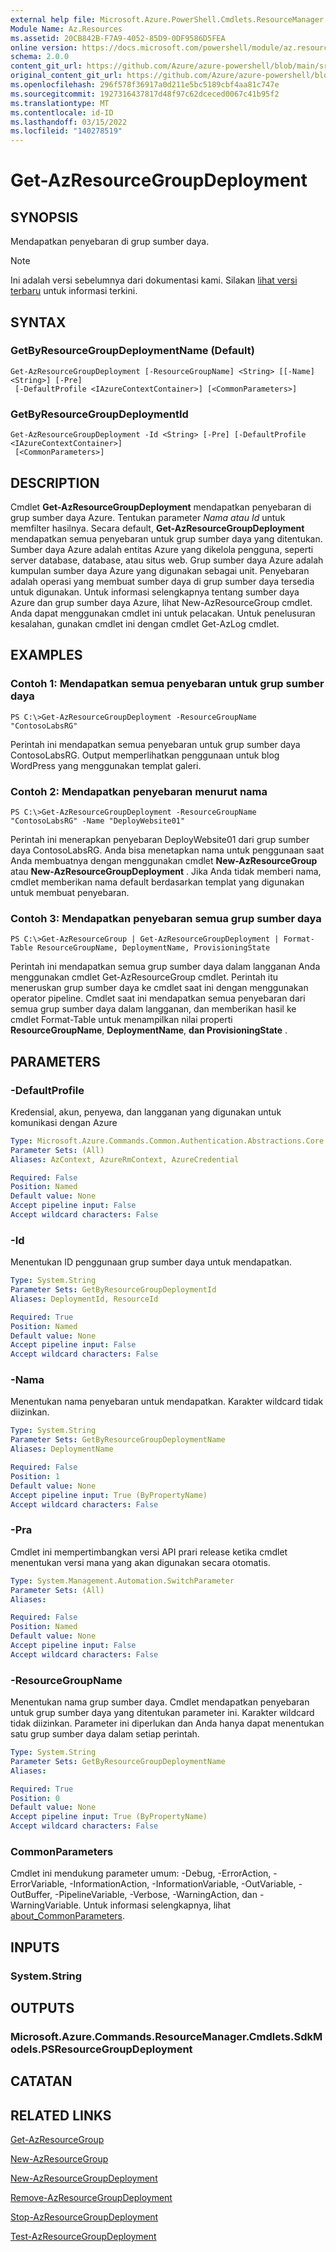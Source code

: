 ```yaml
---
external help file: Microsoft.Azure.PowerShell.Cmdlets.ResourceManager.dll-Help.xml
Module Name: Az.Resources
ms.assetid: 20CB842B-F7A9-4052-85D9-0DF9586D5FEA
online version: https://docs.microsoft.com/powershell/module/az.resources/get-azresourcegroupdeployment
schema: 2.0.0
content_git_url: https://github.com/Azure/azure-powershell/blob/main/src/Resources/Resources/help/Get-AzResourceGroupDeployment.md
original_content_git_url: https://github.com/Azure/azure-powershell/blob/main/src/Resources/Resources/help/Get-AzResourceGroupDeployment.md
ms.openlocfilehash: 296f578f36917a0d211e5bc5189cbf4aa81c747e
ms.sourcegitcommit: 1927316437817d48f97c62dceced0067c41b95f2
ms.translationtype: MT
ms.contentlocale: id-ID
ms.lasthandoff: 03/15/2022
ms.locfileid: "140278519"
---
```

# Get-AzResourceGroupDeployment

## SYNOPSIS
Mendapatkan penyebaran di grup sumber daya.

> [!NOTE]
>Ini adalah versi sebelumnya dari dokumentasi kami. Silakan [lihat versi terbaru](/powershell/module/az.resources/get-azresourcegroupdeployment) untuk informasi terkini.

## SYNTAX

### GetByResourceGroupDeploymentName (Default)
```
Get-AzResourceGroupDeployment [-ResourceGroupName] <String> [[-Name] <String>] [-Pre]
 [-DefaultProfile <IAzureContextContainer>] [<CommonParameters>]
```

### GetByResourceGroupDeploymentId
```
Get-AzResourceGroupDeployment -Id <String> [-Pre] [-DefaultProfile <IAzureContextContainer>]
 [<CommonParameters>]
```

## DESCRIPTION
Cmdlet **Get-AzResourceGroupDeployment** mendapatkan penyebaran di grup sumber daya Azure.
Tentukan parameter *Nama* *atau Id* untuk memfilter hasilnya.
Secara default, **Get-AzResourceGroupDeployment** mendapatkan semua penyebaran untuk grup sumber daya yang ditentukan.
Sumber daya Azure adalah entitas Azure yang dikelola pengguna, seperti server database, database, atau situs web.
Grup sumber daya Azure adalah kumpulan sumber daya Azure yang digunakan sebagai unit.
Penyebaran adalah operasi yang membuat sumber daya di grup sumber daya tersedia untuk digunakan.
Untuk informasi selengkapnya tentang sumber daya Azure dan grup sumber daya Azure, lihat New-AzResourceGroup cmdlet.
Anda dapat menggunakan cmdlet ini untuk pelacakan.
Untuk penelusuran kesalahan, gunakan cmdlet ini dengan cmdlet Get-AzLog cmdlet.

## EXAMPLES

### Contoh 1: Mendapatkan semua penyebaran untuk grup sumber daya
```
PS C:\>Get-AzResourceGroupDeployment -ResourceGroupName "ContosoLabsRG"
```

Perintah ini mendapatkan semua penyebaran untuk grup sumber daya ContosoLabsRG.
Output memperlihatkan penggunaan untuk blog WordPress yang menggunakan templat galeri.

### Contoh 2: Mendapatkan penyebaran menurut nama
```
PS C:\>Get-AzResourceGroupDeployment -ResourceGroupName "ContosoLabsRG" -Name "DeployWebsite01"
```

Perintah ini menerapkan penyebaran DeployWebsite01 dari grup sumber daya ContosoLabsRG.
Anda bisa menetapkan nama untuk penggunaan saat Anda membuatnya dengan menggunakan cmdlet **New-AzResourceGroup** atau **New-AzResourceGroupDeployment** .
Jika Anda tidak memberi nama, cmdlet memberikan nama default berdasarkan templat yang digunakan untuk membuat penyebaran.

### Contoh 3: Mendapatkan penyebaran semua grup sumber daya
```
PS C:\>Get-AzResourceGroup | Get-AzResourceGroupDeployment | Format-Table ResourceGroupName, DeploymentName, ProvisioningState
```

Perintah ini mendapatkan semua grup sumber daya dalam langganan Anda menggunakan cmdlet Get-AzResourceGroup cmdlet.
Perintah itu meneruskan grup sumber daya ke cmdlet saat ini dengan menggunakan operator pipeline.
Cmdlet saat ini mendapatkan semua penyebaran dari semua grup sumber daya dalam langganan, dan memberikan hasil ke cmdlet Format-Table untuk menampilkan nilai properti **ResourceGroupName**, **DeploymentName**, **dan ProvisioningState** .

## PARAMETERS

### -DefaultProfile
Kredensial, akun, penyewa, dan langganan yang digunakan untuk komunikasi dengan Azure

```yaml
Type: Microsoft.Azure.Commands.Common.Authentication.Abstractions.Core.IAzureContextContainer
Parameter Sets: (All)
Aliases: AzContext, AzureRmContext, AzureCredential

Required: False
Position: Named
Default value: None
Accept pipeline input: False
Accept wildcard characters: False
```

### -Id
Menentukan ID penggunaan grup sumber daya untuk mendapatkan.

```yaml
Type: System.String
Parameter Sets: GetByResourceGroupDeploymentId
Aliases: DeploymentId, ResourceId

Required: True
Position: Named
Default value: None
Accept pipeline input: False
Accept wildcard characters: False
```

### -Nama
Menentukan nama penyebaran untuk mendapatkan.
Karakter wildcard tidak diizinkan.

```yaml
Type: System.String
Parameter Sets: GetByResourceGroupDeploymentName
Aliases: DeploymentName

Required: False
Position: 1
Default value: None
Accept pipeline input: True (ByPropertyName)
Accept wildcard characters: False
```

### -Pra
Cmdlet ini mempertimbangkan versi API prari release ketika cmdlet menentukan versi mana yang akan digunakan secara otomatis.

```yaml
Type: System.Management.Automation.SwitchParameter
Parameter Sets: (All)
Aliases:

Required: False
Position: Named
Default value: None
Accept pipeline input: False
Accept wildcard characters: False
```

### -ResourceGroupName
Menentukan nama grup sumber daya.
Cmdlet mendapatkan penyebaran untuk grup sumber daya yang ditentukan parameter ini.
Karakter wildcard tidak diizinkan.
Parameter ini diperlukan dan Anda hanya dapat menentukan satu grup sumber daya dalam setiap perintah.

```yaml
Type: System.String
Parameter Sets: GetByResourceGroupDeploymentName
Aliases:

Required: True
Position: 0
Default value: None
Accept pipeline input: True (ByPropertyName)
Accept wildcard characters: False
```

### CommonParameters
Cmdlet ini mendukung parameter umum: -Debug, -ErrorAction, -ErrorVariable, -InformationAction, -InformationVariable, -OutVariable, -OutBuffer, -PipelineVariable, -Verbose, -WarningAction, dan -WarningVariable. Untuk informasi selengkapnya, lihat [about_CommonParameters](http://go.microsoft.com/fwlink/?LinkID=113216).

## INPUTS

### System.String

## OUTPUTS

### Microsoft.Azure.Commands.ResourceManager.Cmdlets.SdkModels.PSResourceGroupDeployment

## CATATAN

## RELATED LINKS

[Get-AzResourceGroup](./Get-AzResourceGroup.md)

[New-AzResourceGroup](./New-AzResourceGroup.md)

[New-AzResourceGroupDeployment](./New-AzResourceGroupDeployment.md)

[Remove-AzResourceGroupDeployment](./Remove-AzResourceGroupDeployment.md)

[Stop-AzResourceGroupDeployment](./Stop-AzResourceGroupDeployment.md)

[Test-AzResourceGroupDeployment](./Test-AzResourceGroupDeployment.md)


